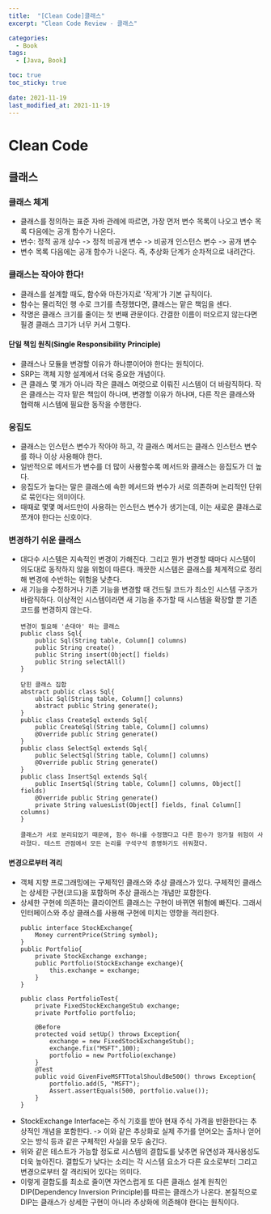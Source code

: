 ```yaml
---
title:  "[Clean Code]클래스"
excerpt: "Clean Code Review - 클래스"

categories:
  - Book
tags:
  - [Java, Book]

toc: true
toc_sticky: true
 
date: 2021-11-19
last_modified_at: 2021-11-19
---
```


# Clean Code

## 클래스

### 클래스 체계
- 클래스를 정의하는 표준 자바 관례에 따르면, 가장 먼저 변수 목록이 나오고 변수 목록 다음에는 공개 함수가 나온다.
- 변수: 정적 공개 상수 -> 정적 비공개 변수 -> 비공개 인스턴스 변수 -> 공개 변수
- 변수 목록 다음에는 공개 함수가 나온다. 즉, 추상화 단계가 순차적으로 내려간다.

### 클래스는 작아야 한다!
- 클래스를 설계할 때도, 함수와 마찬가지로 '작게'가 기본 규칙이다.
- 함수는 물리적인 행 수로 크기를 측정했다면, 클래스는 맡은 책임을 센다.
- 작명은 클래스 크기를 줄이는 첫 번째 관문이다. 간결한 이름이 떠오르지 않는다면 필경 클래스 크기가 너무 커서 그렇다.

#### 단일 책임 원칙(Single Responsibility Principle)
- 클래스나 모듈을 변경할 이유가 하나뿐이어야 한다는 원칙이다.
- SRP는 객체 지향 설계에서 더욱 중요한 개념이다. 
- 큰 클래스 몇 개가 아니라 작은 클래스 여럿으로 이뤄진 시스템이 더 바람직하다. 작은 클래스는 각자 맡은 책임이 하나며, 변경할 이유가 하나며, 다른 작은 클래스와 협력해 시스템에 필요한 동작을 수행한다.

### 응집도
- 클래스는 인스턴스 변수가 작아야 하고, 각 클래스 메서드는 클래스 인스턴스 변수를 하나 이상 사용해야 한다. 
- 일반적으로 메서드가 변수를 더 많이 사용할수록 메서드와 클래스는 응집도가 더 높다.
- 응집도가 높다는 말은 클래스에 속한 메서드와 변수가 서로 의존하며 논리적인 단위로 묶인다는 의미이다.
- 때때로 몇몇 메서드만이 사용하는 인스턴스 변수가 생기는데, 이는 새로운 클래스로 쪼개야 한다는 신호이다.

### 변경하기 쉬운 클래스
- 대다수 시스템은 지속적인 변경이 가해진다. 그리고 뭔가 변경할 때마다 시스템이 의도대로 동작하지 않을 위험이 따른다. 깨끗한 시스템은 클래스를 체계적으로 정리해 변경에 수반하는 위험을 낮춘다. 
- 새 기능을 수정하거나 기존 기능을 변경할 때 건드릴 코드가 최소인 시스템 구조가 바람직하다. 이상적인 시스템이라면 새 기능을 추가할 때 시스템을 확장할 뿐 기존 코드를 변경하지 않는다.
    ```
    변경이 필요해 '손대야' 하는 클래스
    public class Sql{
        public Sql(String table, Column[] columns)
        public String create()
        public String insert(Object[] fields)
        public String selectAll()
    }

    닫힌 클래스 집합
    abstract public class Sql{
        ublic Sql(String table, Column[] colunns)
        abstract public String generate();
    }
    public class CreateSql extends Sql{
        public CreateSql(String table, Column[] columns)
        @Override public String generate()
    }
    public class SelectSql extends Sql{
        public SelectSql(String table, Column[] columns)
        @Override public String generate()
    }
    public class InsertSql extends Sql{
        public InsertSql(String table, Column[] columns, Object[] fields)
        @Override public String generate()
        private String valuesList(Object[] fields, final Column[] columns)
    }

    클래스가 서로 분리되었기 때문에, 함수 하나를 수정했다고 다른 함수가 망가질 위험이 사라졌다. 테스트 관점에서 모든 논리를 구석구석 증명하기도 쉬워졌다.
    ```

#### 변경으로부터 격리
- 객체 지향 프로그래밍에는 구체적인 클래스와 추상 클래스가 있다. 구체적인 클래스는 상세한 구현(코드)을 포함하며 추상 클래스는 개념만 포함한다.
- 상세한 구현에 의존하는 클라이언트 클래스는 구현이 바뀌면 위혐에 빠진다. 그래서 인터페이스와 추상 클래스를 사용해 구현에 미치는 영향을 격리한다.
    ```
    public interface StockExchange{
        Money currentPrice(String symbol);
    }
    public Portfolio{
        private StockExchange exchange;
        public Portfolio(StockExchange exchange){
            this.exchange = exchange;
        }
    }

    public class PortfolioTest{
        private FixedStockExchangeStub exchange;
        private Portfolio portfolio;

        @Before
        protected void setUp() throws Exception{
            exchange = new FixedStockExchangeStub();
            exchange.fix("MSFT",100);
            portfolio = new Portfolio(exchange)
        }
        @Test
        public void GivenFiveMSFTTotalShouldBe500() throws Exception{
            portfolio.add(5, "MSFT");
            Assert.assertEquals(500, portfolio.value());
        }
    }
    ```
- StockExchange Interface는 주식 기호를 받아 현재 주식 가격을 반환한다는 추상적인 개념을 포함한다. -> 이와 같은 추상화로 실제 주가를 얻어오는 출처나 얻어오는 방식 등과 같은 구체적인 사실을 모두 숨긴다. 
- 위와 같은 테스트가 가능할 정도로 시스템의 결합도를 낮추면 유연성과 재사용성도 더욱 높아진다. 결합도가 낮다는 소리는 각 시스템 요소가 다른 요소로부터 그리고 변경으로부터 잘 격리되어 있다는 의미다.
- 이렇게 결합도를 최소로 줄이면 자연스럽게 또 다른 클래스 설계 원칙인 DIP(Dependency Inversion Principle)를 따르는 클래스가 나온다. 본질적으로 DIP는 클래스가 상세한 구현이 아니라 추상화에 의존해야 한다는 원칙이다.